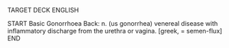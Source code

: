 TARGET DECK
ENGLISH

START
Basic
Gonorrhoea
Back: n. (us gonorrhea) venereal disease with inflammatory discharge from the urethra or vagina. [greek, = semen-flux]
END
